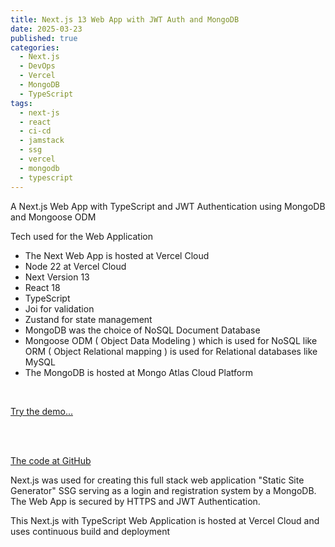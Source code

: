 ```yaml
---
title: Next.js 13 Web App with JWT Auth and MongoDB
date: 2025-03-23
published: true
categories:
  - Next.js
  - DevOps
  - Vercel
  - MongoDB
  - TypeScript
tags:
  - next-js
  - react
  - ci-cd
  - jamstack
  - ssg
  - vercel
  - mongodb
  - typescript
---
```

A Next.js Web App with TypeScript and JWT Authentication using MongoDB and Mongoose ODM

Tech used for the Web Application

- The Next Web App is hosted at Vercel Cloud
- Node 22 at Vercel Cloud
- Next Version 13
- React 18
- TypeScript
- Joi for validation
- Zustand for state management
- MongoDB was the choice of NoSQL Document Database
- Mongoose ODM ( Object Data Modeling ) which is used for NoSQL like ORM ( Object Relational mapping ) is used for Relational databases like MySQL
- The MongoDB is hosted at Mongo Atlas Cloud Platform

<br />

<a href="https://next-js-jwt-auth-mongodb.vercel.app/" target="_blank">Try the demo...</a>

<br /><br />

<a href="https://github.com/persteenolsen/next-js-jwt-auth-mongodb" target="_blank">The code at GitHub</a>

Next.js was used for creating this full stack web application "Static Site Generator" SSG serving as a login and registration system by a MongoDB. The Web App is secured by HTTPS and JWT Authentication.

This Next.js with TypeScript Web Application is hosted at Vercel Cloud and uses continuous build and deployment